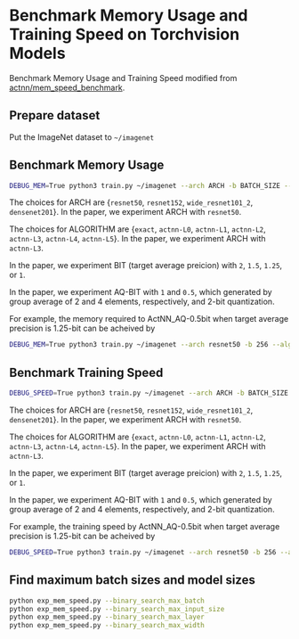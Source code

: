 # Benchmark Memory Usage and Training Speed on Torchvision Models

Benchmark Memory Usage and Training Speed modified from [actnn/mem_speed_benchmark](https://github.com/ucbrise/actnn/tree/main/mem_speed_benchmark).

## Prepare dataset
Put the ImageNet dataset to `~/imagenet`

## Benchmark Memory Usage
```bash
DEBUG_MEM=True python3 train.py ~/imagenet --arch ARCH -b BATCH_SIZE --alg ALGORITHM --bit BIT --aq-bit AQ-BIT --gpu GPU-NUM
```
The choices for ARCH are {```resnet50```, ```resnet152```, ```wide_resnet101_2```, ```densenet201```}. In the paper, we experiment ARCH with ```resnet50```. 

The choices for ALGORITHM are {```exact```, ```actnn-L0```, ```actnn-L1```, ```actnn-L2```, ```actnn-L3```, ```actnn-L4```, ```actnn-L5```}. In the paper, we experiment ARCH with ```actnn-L3```.

In the paper, we experiment BIT (target average preicion) with ```2```, ```1.5```, ```1.25```, or ```1```.

In the paper, we experiment AQ-BIT with ```1``` and ```0.5```, which generated by group average of 2 and 4 elements, respectively, and 2-bit quantization. 

For example, the memory required to ActNN_AQ-0.5bit when target average precision is 1.25-bit can be acheived by
```bash
DEBUG_MEM=True python3 train.py ~/imagenet --arch resnet50 -b 256 --alg actnn-L3 --bit 1.25 --aq-bit 0.5 --gpu 0
```

## Benchmark Training Speed
```bash
DEBUG_SPEED=True python3 train.py ~/imagenet --arch ARCH -b BATCH_SIZE --alg ALGORITHM --bit BIT --aq-bit AQ-BIT --gpu GPU-NUM
```
The choices for ARCH are {```resnet50```, ```resnet152```, ```wide_resnet101_2```, ```densenet201```}. In the paper, we experiment ARCH with ```resnet50```. 

The choices for ALGORITHM are {```exact```, ```actnn-L0```, ```actnn-L1```, ```actnn-L2```, ```actnn-L3```, ```actnn-L4```, ```actnn-L5```}. In the paper, we experiment ARCH with ```actnn-L3```.

In the paper, we experiment BIT (target average preicion) with ```2```, ```1.5```, ```1.25```, or ```1```.

In the paper, we experiment AQ-BIT with ```1``` and ```0.5```, which generated by group average of 2 and 4 elements, respectively, and 2-bit quantization. 

For example, the training speed by ActNN_AQ-0.5bit when target average precision is 1.25-bit can be acheived by
```bash
DEBUG_SPEED=True python3 train.py ~/imagenet --arch resnet50 -b 256 --alg actnn-L3 --bit 1.25 --aq-bit 0.5 --gpu 0
```

## Find maximum batch sizes and model sizes
```bash
python exp_mem_speed.py --binary_search_max_batch
python exp_mem_speed.py --binary_search_max_input_size
python exp_mem_speed.py --binary_search_max_layer
python exp_mem_speed.py --binary_search_max_width
```
